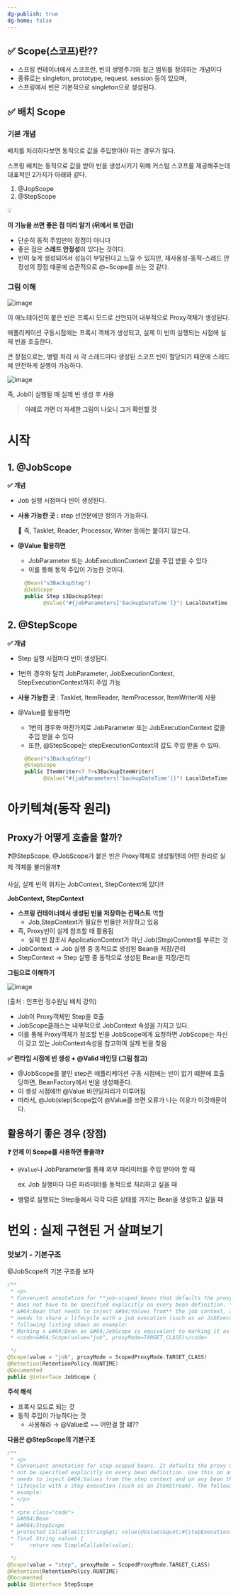 ```yaml
---
dg-publish: true
dg-home: false
---
```


## **✅ Scope(스코프)란??**

- 스프링 컨테이너에서 스코프란, 빈의 생명주기와 접근 범위를 정의하는 개념이다
- 종류로는 singleton, prototype, request. session 등이 있으며,
- 스프링에서 빈은 기본적으로 singleton으로 생성된다.

## **✅ 배치 Scope**

### 기본 개념

배치를 처리하다보면 동적으로 값을 주입받아야 하는 경우가 많다.

스프링 배치는 동적으로 값을 받아 빈을 생성시키기 위해 커스텀 스코프를 제공해주는데 대표적인 2가지가 아래와 같다.

1. @JopScope
2. @StepScope

<aside>
💡

**이 기능을 쓰면 좋은 점 미리 알기 (뒤에서 또 언급)**

- 단순히 동적 주입만이 장점이 아니다
- 좋은 점은 **스레드 안정성**이 있다는 것이다.
- 빈이 늦게 생성되어서 성능이 부담된다고 느낄 수 있지만, 재사용성-동적-스레드 안정성의 장점 때문에 습관적으로 @~Scope를 쓰는 것 같다.
</aside>

### 그림 이해

![image](https://github.com/user-attachments/assets/9df4e6af-67b3-4aa3-bf65-09404083ca4f)

이 애노테이션이 붙은 빈은 프록시 모드로 선언되어 내부적으로 Proxy객체가 생성된다.

애플리케이션 구동시점에는 프록시 객체가 생성되고, 실제 이 빈이 실행되는 시점에 실제 빈을 호출한다.

큰 장점으로는, 병렬 처리 시 각 스레드마다 생성된 스코프 빈이 할당되기 때문에 스레드에 안전하게 실행이 가능하다.

![image](https://github.com/user-attachments/assets/c9a22fd8-6ed7-4c77-a8a7-2225c7e75dc6)


즉, Job이 실행될 때 실제 빈 생성 후 사용

> **아래로 가면 더 자세한 그림이 나오니 그거 확인할 것**
>

# 시작 
## 1. @JobScope

**✅ 개념**

- Job 실행 시점마다 빈이 생성된다.
- **사용 가능한 곳 :** step 선언문에만 정의가 가능하다.

  🚨 즉, Tasklet, Reader, Processor, Writer 등에는 붙이지 않는다.

- **@Value 활용하면**
    - JobParameter 또는 JobExecutionContext 값을 주입 받을 수 있다
    - 이를 통해 동적 주입이 가능한 것이다.

    ```kotlin
      @Bean("s3BackupStep")
      @JobScope
      public Step s3BackupStep(
            @Value("#{jobParameters['backupDateTime']}") LocalDateTime toBackupDateTime) 
    ```


## 2. @StepScope

**✅ 개념**

- Step 실행 시점마다 빈이 생성된다.
- 1번의 경우와 달리 JobParameter, JobExecutionContext, StepExecutionContext까지 주입 가능
- **사용 가능한 곳** : Tasklet, ItemReader, ItemProcessor, ItemWriter에 사용

- @Value를 활용하면
    - 1번의 경우와 마찬가지로 JobParameter 또는 JobExecutionContext 값을 주입 받을 수 있다
    - 또한, @StepScope는 stepExecutionContext의 값도 주입 받을 수 있따.

    ```kotlin
      @Bean("s3BackupStep")
      @StepScope
      public ItemWriter<? ?>s3BackupItemWriter(
            @Value("#{jobParameters['backupDateTime']}") LocalDateTime toBackupDateTime) 
    ```


# 아키텍쳐(동작 원리)

## Proxy가 어떻게 호출을 할까?

❓@StepScope, @JobScope가 붙은 빈은 Proxy객체로 생성될텐데 어떤 원리로 실제 객체를 불러올까❓

사실, 실제 빈의 위치는 JobContext, StepContext에 있다!!

**JobContext, StepContext**

- **스프링 컨테이너에서 생성된 빈을 저장하는 컨텍스트** 역할
    - Job,StepContext가 필요한 빈들만 저장하고 있음
- 즉, Proxy빈이 실제 참조할 때 활용됨
    - 실제 빈 참조시 ApplicationContext가 아닌 Job(Step)Context를 부르는 것
- JobContext → Job 실행 중 동적으로 생성된 Bean을 저장/관리
- StepContext → Step 실행 중 동적으로 생성된 Bean을 저장/관리

**그림으로 이해하기**

![image](https://github.com/user-attachments/assets/7ce1d18e-c98b-420a-a2cb-4b0ab6aeaf0c)

(출처 : 인프런 정수원님 배치 강의)

- Job이 Proxy객체인 Step을 호출
- JobScope클래스는 내부적으로 JobContext 속성을 가지고 있다.
- 이를 통해 Proxy객체가 참조할 빈을 JobScope에게 요청하면 JobScope는 자신이 갖고 있는 JobContext속성을 참고하여 실제 빈을 찾음

**✅ 런타임 시점에 빈 생성 + @Valid 바인딩 (그림 참고)**

- @JobScope를 붙인 step은 애플리케이션 구동 시점에는 빈이 없기 떄문에 호출 당하면, BeanFactory에서 빈을 생성해준다.
- 이 생성 시점에!!! @Value 바인딩처리가 이루어짐
- 따라서, @Job(step)Scope없이 @Value를 쓰면 오류가 나는 이유가 이것때문이다.

## 활용하기 좋은 경우 (장점)

**❓ 언제 이 Scope를 사용하면 좋을까❓**

- `@Value`나 JobParameter를 통해 외부 파라미터를 주입 받아야 할 때

  ex. Job 실행마다 다른 파라미터를 동적으로 처리하고 싶을 때

- 병렬로 실행되는 Step들에서 각각 다른 상태를 가지는 Bean을 생성하고 싶을 때

# 번외 : 실제 구현된 거 살펴보기

### 맛보기 - 기본구조

@JobScope의 기본 구조를 보자

```kotlin
/**
 * <p>
 * Convenient annotation for **job-scoped beans that defaults the proxy mode**, so that it
 * does not have to be specified explicitly on every bean definition. **Use this on any
 * &#64;Bean that needs to inject &#64;Values from** the job context, and any bean that
 * needs to share a lifecycle with a job execution (such as an JobExecutionListener). The
 * following listing shows an example:
 * Marking a &#64;Bean as &#64;JobScope is equivalent to marking it as
 * <code>&#64;Scope(value="job", proxyMode=TARGET_CLASS)</code>

 */
@Scope(value = "job", proxyMode = ScopedProxyMode.TARGET_CLASS)
@Retention(RetentionPolicy.RUNTIME)
@Documented
public @interface JobScope {

```

**주석 해석**

- 프록시 모드로 되는 것
- 동적 주입이 가능하다는 것
    - 사용해라 → @Value로 ~~ 어떤걸 할 떄??

**다음은 @StepScope의 기본구조**

```kotlin
/**
 * <p>
 * Convenient annotation for step-scoped beans. It defaults the proxy mode so that it need
 * not be specified explicitly on every bean definition. Use this on any &#64;Bean that
 * needs to inject &#64;Values from the step context and on any bean that needs to share a
 * lifecycle with a step execution (such as an ItemStream). The following listing shows an
 * example:
 * </p>
 *
 * <pre class="code">
 * &#064;Bean
 * &#064;StepScope
 * protected Callable&lt;String&gt; value(@Value(&quot;#{stepExecution.stepName}&quot;)
 * final String value) {
 *     return new SimpleCallable(value);

 */
@Scope(value = "step", proxyMode = ScopedProxyMode.TARGET_CLASS)
@Retention(RetentionPolicy.RUNTIME)
@Documented
public @interface StepScope 
```
